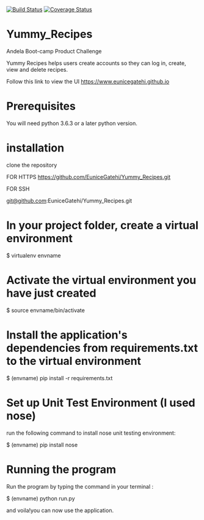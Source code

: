 [![Build Status](https://travis-ci.org/EuniceGatehi/Yummy_Recipes.svg?branch=developchallengetwo)](https://travis-ci.org/EuniceGatehi/Yummy_Recipes)
[![Coverage Status](https://coveralls.io/repos/github/EuniceGatehi/Yummy_Recipes/badge.svg?branch=developchallengetwo)](https://coveralls.io/github/EuniceGatehi/Yummy_Recipes?branch=developchallengetwo)

# Yummy_Recipes
Andela Boot-camp Product Challenge

Yummy Recipes helps users create accounts so they can log in, create, view and delete recipes.

Follow this link to view the UI https://www.eunicegatehi.github.io
# Prerequisites

You will need python 3.6.3 or a later python version.

# installation
clone the repository 

FOR HTTPS
https://github.com/EuniceGatehi/Yummy_Recipes.git

FOR SSH 

git@github.com:EuniceGatehi/Yummy_Recipes.git

# In your project folder, create a virtual environment

$ virtualenv envname

# Activate the virtual environment you have just created

$ source envname/bin/activate

# Install the application's dependencies from requirements.txt to the virtual environment

$ (envname) pip install -r requirements.txt

# Set up Unit Test Environment (I used nose)

run the following command to install nose unit testing environment:

$  (envname) pip install nose

# Running the program

Run the program by typing the command in your terminal : 

$  (envname) python run.py

and voila!you can now use the application.